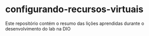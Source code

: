 # configurando-recursos-virtuais
Este repositório contém o resumo das lições aprendidas durante o desenvolvimento do lab na DIO
